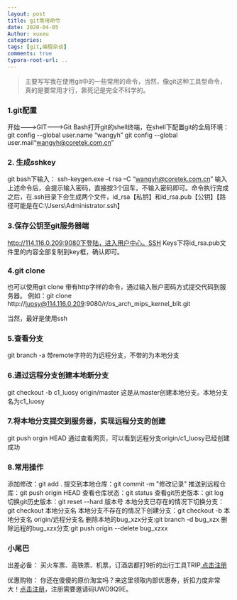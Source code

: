 ```yaml
---
layout: post
title: git常用命令
date: 2020-04-05
Author: xuxeu
categories: 
tags: [git,编程杂谈]
comments: true
typora-root-url: ..
---
```


> 主要写写我在使用git中的一些常用的命令，当然，像git这种工具型命令，真的是要常用才行，靠死记是完全不科学的。

### 1.git配置

开始--->GIT--->Git Bash打开git的shell终端，在shell下配置git的全局环境：
git config --global user.name “wangyh”
git config --global user.mail“wangyh@coretek.com.cn”

### 2. 生成sshkey

git bash下输入：
ssh-keygen.exe –t rsa –C “wangyh@coretek.com.cn”
输入上述命令后，会提示输入密码，直接按3个回车，不输入密码即可。命令执行完成之后，在.ssh目录下会生成两个文件，id_rsa【私钥】和id_rsa.pub【公钥】【路径可能是在C:\Users\Administrator\.ssh】

### 3.保存公钥至git服务器端

http://114.116.0.209:9080下登陆，进入用户中心。SSH Keys下将id_rsa.pub文件里的内容全部复制到key框，确认即可。

### 4.git clone

也可以使用git clone 带有http字样的命令，通过输入账户密码方式提交代码到服务器。
例如：git clone http://luosy@114.116.0.209:9080/r/os_arch_mips_kernel_blit.git

当然，最好是使用ssh

### 5.查看分支

git branch -a
带remote字符的为远程分支，不带的为本地分支

### 6.通过远程分支创建本地新分支

git checkout -b c1_luosy origin/master
这是从master创建本地分支。本地分支名为c1_luosy

### 7.将本地分支提交到服务器，实现远程分支的创建

git push orgin HEAD
通过查看网页，可以看到远程分支origin/c1_luosy已经创建成功

### 8.常用操作

添加修改：git add .
提交到本地仓库：git commit -m "修改记录"
推送到远程仓库：git push origin HEAD
查看仓库状态：git status
查看git历史版本：git log
切换git历史版本：git reset --hard 版本号
本地分支已存在的情况下切换分支：git checkout 本地分支名
本地分支不存在的情况下创建分支：git checkout -b 本地分支名 origin/远程分支名
删除本地的bug_xzx分支:git branch -d bug_xzx
删除远程的bug_xzx分支:git push origin --delete bug_xzxx

### 小尾巴

出差必备：
买火车票、高铁票、机票，订酒店都打9折的出行工具TRIP,[点击注册](https://h5.itrip.world/#/register/6tpd1Z)

优惠购物：
你还在傻傻的原价淘宝吗？来这里领取内部优惠券，折扣力度非常大！[点击注册](http://url.cn/5KRkJq6)，注册需要邀请码UWD9Q9E。